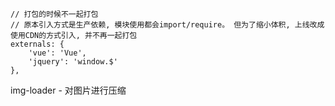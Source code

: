 ```
// 打包的时候不一起打包
// 原本引入方式是生产依赖, 模块使用都会import/require。 但为了缩小体积, 上线改成使用CDN的方式引入, 并不再一起打包
externals: {
    'vue': 'Vue',
    'jquery': 'window.$'
},
```

img-loader - 对图片进行压缩